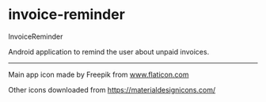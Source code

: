 # invoice-reminder
InvoiceReminder

Android application to remind the user about unpaid invoices.



---
Main app icon made by Freepik from www.flaticon.com

Other icons downloaded from https://materialdesignicons.com/
